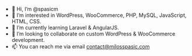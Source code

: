 - 👋 Hi, I’m @spasicm
- 👀 I’m interested in WordPress, WooCommerce, PHP, MySQL, JavaScript, HTML, CSS.
- 🌱 I’m currently learning Laravel & AngularJS.
- 💞️ I’m looking to collaborate on custom WordPress & WooCommerce development.
- 📫 You can reach me via email contact@milosspasic.com

<!---
spasicm/spasicm is a ✨ special ✨ repository because its `README.md` (this file) appears on your GitHub profile.
You can click the Preview link to take a look at your changes.
--->
